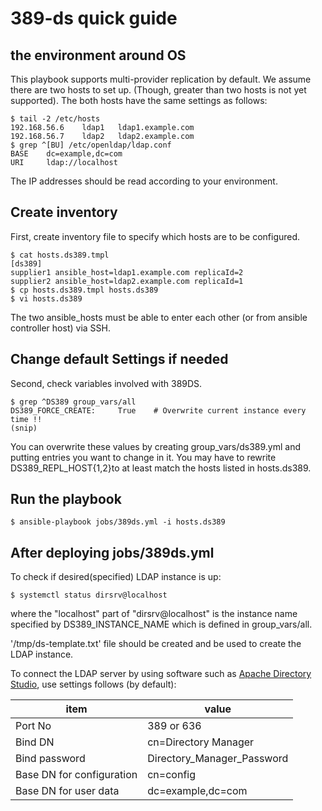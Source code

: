 # 389-ds quick guide

## the environment around OS

This playbook supports multi-provider replication by default.
We assume there are two hosts to set up. 
(Though, greater than two hosts is not yet supported).
The both hosts have the same settings as follows:

```
$ tail -2 /etc/hosts
192.168.56.6    ldap1   ldap1.example.com
192.168.56.7    ldap2   ldap2.example.com
$ grep ^[BU] /etc/openldap/ldap.conf
BASE    dc=example,dc=com
URI     ldap://localhost
```

The IP addresses should be read according to your environment.

## Create inventory

First, create inventory file to specify which hosts are to be configured.

```
$ cat hosts.ds389.tmpl
[ds389]
supplier1 ansible_host=ldap1.example.com replicaId=2
supplier2 ansible_host=ldap2.example.com replicaId=1
$ cp hosts.ds389.tmpl hosts.ds389
$ vi hosts.ds389
```

The two ansible_hosts must be able to enter each other (or from ansible controller host) via SSH.

## Change default Settings if needed

Second, check variables involved with 389DS.

```
$ grep ^DS389 group_vars/all
DS389_FORCE_CREATE:     True    # Overwrite current instance every time !!
(snip)
```

You can overwrite these values by creating group_vars/ds389.yml and putting entries you want to change in it. You may have to rewrite DS389_REPL_HOST{1,2}to at least match the hosts listed in hosts.ds389.

## Run the playbook

```
$ ansible-playbook jobs/389ds.yml -i hosts.ds389
```

## After deploying jobs/389ds.yml

To check if desired(specified) LDAP instance is up:

```
$ systemctl status dirsrv@localhost
```

where the "localhost" part of "dirsrv@localhost" is the instance name specified by DS389_INSTANCE_NAME which is defined in group_vars/all.

'/tmp/ds-template.txt' file should be created and be used to create the LDAP instance.

To connect the LDAP server by using software such as [Apache Directory Studio](https://directory.apache.org/studio/), use settings follows (by default):

| item                      | value                 |
|---------------------------|-------------------------------|
| Port No                   | 389 or 636            |
| Bind DN                   | cn=Directory Manager  |
| Bind password             | Directory_Manager_Password    |
| Base DN for configuration | cn=config             |
| Base DN for user data     | dc=example,dc=com     |
